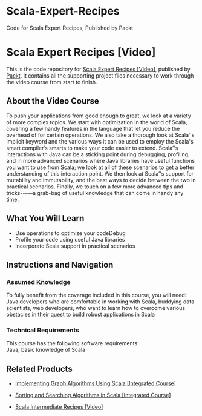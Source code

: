 


# Scala-Expert-Recipes
Code for Scala Expert Recipes, Published by Packt
# Scala Expert Recipes [Video]
This is the code repository for [Scala Expert Recipes [Video]](https://www.packtpub.com/application-development/scala-expert-recipes-video?utm_source=github&utm_medium=repository&utm_campaign=9781788477093), published by [Packt](https://www.packtpub.com/?utm_source=github). It contains all the supporting project files necessary to work through the video course from start to finish.
## About the Video Course
To push your applications from good enough to great, we look at a variety of more complex topics. We start with optimization in the world of Scala, covering a few handy features in the language that let you reduce the overhead of for certain operations. We also take a thorough look at Scala’'s implicit keyword and the various ways it can be used to employ the Scala's smart compiler’s smarts to make your code easier to extend. Scala’'s interactions with Java can be a sticking point during debugging, profiling, and in more advanced scenarios where Java libraries have useful functions you want to use from Scala; we look at all of these scenarios to get a better understanding of this interaction point. We then look at Scala’'s support for mutability and immutability, and the best ways to decide between the two in practical scenarios. Finally, we touch on a few more advanced tips and tricks---—a grab-bag of useful knowledge that can come in handy any time.

<H2>What You Will Learn</H2>
<DIV class=book-info-will-learn-text>
<UL>
<LI>Use operations to optimize your codeDebug
<LI>Profile your code using useful Java libraries 
<LI>Incorporate Scala support in practical scenarios
</LI></UL></DIV>

## Instructions and Navigation
### Assumed Knowledge
To fully benefit from the coverage included in this course, you will need:<br/>
Java developers who are comfortable in working with Scala, buddying data scientists, web developers, who want to learn how to overcome various obstacles in their quest to build robust applications in Scala
### Technical Requirements
This course has the following software requirements:<br/>
Java, basic knowledge of Scala

## Related Products
* [Implementing Graph Algorithms Using Scala [Integrated Course]](https://www.packtpub.com/application-development/implementing-graph-algorithms-using-scala-integrated-course?utm_source=github&utm_medium=repository&utm_campaign=9781788472364)

* [Sorting and Searching Algorithms in Scala [Integrated Course]](https://www.packtpub.com/application-development/sorting-and-searching-algorithms-scala-integrated-course?utm_source=github&utm_medium=repository&utm_campaign=9781788476850)

* [Scala Intermediate Recipes [Video]](https://www.packtpub.com/application-development/scala-intermediate-recipes-video?utm_source=github&utm_medium=repository&utm_campaign=9781788397650)

